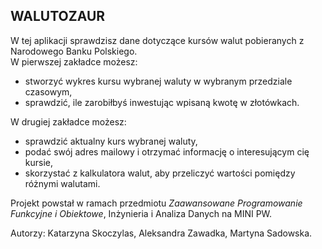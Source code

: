 ## WALUTOZAUR

W tej aplikacji sprawdzisz dane dotyczące kursów walut pobieranych z Narodowego Banku Polskiego.  
W pierwszej zakładce możesz:  
- stworzyć wykres kursu wybranej waluty w wybranym przedziale czasowym,  
- sprawdzić, ile zarobiłbyś inwestując wpisaną kwotę w złotówkach.  

W drugiej zakładce możesz:  
- sprawdzić aktualny kurs wybranej waluty,  
- podać swój adres mailowy i otrzymać informację o interesującym cię kursie,  
- skorzystać z kalkulatora walut, aby przeliczyć wartości pomiędzy różnymi walutami.  

Projekt powstał w ramach przedmiotu *Zaawansowane Programowanie Funkcyjne i Obiektowe*, Inżynieria i Analiza Danych na MINI PW.

Autorzy: Katarzyna Skoczylas, Aleksandra Zawadka, Martyna Sadowska.



